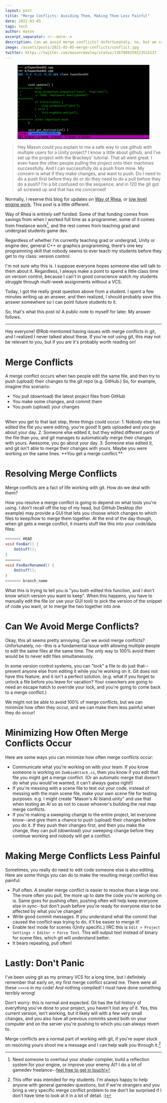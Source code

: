 ```yaml
---
layout: post
title: "Merge Conflicts: Avoiding Them, Making Them Less Painful"
date: 2021-03-05
tags: tech
author: mason
excerpt_separator: <!--more-->
description: Can we avoid merge conflicts? Unfortunately, no, but we can decrease how often we get them and take steps to make them less painful when they do happen.
image: /assets/posts/2021-03-05-merge-conflicts/conflict.jpg
twitter: https://twitter.com/masonremaley/status/1367889259223515137
---
```


<figure><img src="/assets/posts/2021-03-05-merge-conflicts/conflict.jpg"/></figure>

> Hey Mason could you explain to me a safe way to use github with multiple users for a Unity project? I know a little about github, and I’ve set up the project with the Brackeys’ tutorial. That all went great. I even have the other people pulling the project onto their machines successfully. And I can successfully do a push from mine. My concern is what if they make changes, and want to push. Do I need to do a push first before they do or do they need to do a pull before they do a push? I’m a bit confused on the sequence, and in 120 the git got all screwed up and that has me concerned!

Normally, I reserve this blog for updates on [Way of Rhea](/way-of-rhea), or [low level engine work](/2021/02/20/fullscreen-exclusive-is-a-lie/). This post is a little different.

Way of Rhea is entirely self funded. Some of that funding comes from savings from when I worked full time as a programmer, some of it comes from freelance work[^1], and the rest comes from teaching grad and undergrad students game dev.

Regardless of whether I'm currently teaching grad or undergrad, Unity or engine dev, general C++ or graphics programming, there's one key programming skill that nobody seems to ever teach my students before they get to my class: version control.

<!--more-->

I'm not sure why this is. I suppose everyone hopes someone else will talk to them about it. Regardless, I always make a point to spend a little class time on version control, because I can't in good conscience watch my students struggle through multi-week assignments without a VCS.

Today, I got the really great question above from a student. I spent a few minutes writing up an answer, and then realized, I should probably *save* this answer somewhere so I can point future students to it.

So, that's what this post is! A public note to myself for later. My answer follows.

---

Hey everyone! @Rob mentioned having issues with merge conflicts in git, and I realized I never talked about these. If you're not using git, this may not be relevant to you, but if you are it's probably worth reading on!


# Merge Conflicts

A merge conflict occurs when two people edit the same file, and then try to push (upload) their changes to the git repo (e.g. GitHub.) So, for example, imagine this scenario:
- You pull (download) the latest project files from GitHub
- You make some changes, and commit them
- You push (upload) your changes

<br>
When you get to that last step, three things could occur:
1. Nobody else has edited the file you were editing, you're good! It gets uploaded and you go about your day.
2. Someone else edited it, but they edited different parts of the file than you, and git manages to automatically merge their changes with yours. Awesome, you go about your day.
3. Someone else edited it, and git isn't able to merge their changes with yours. Maybe you were working on the same lines. **You get a merge conflict.**



# Resolving Merge Conflicts

Merge conflicts are a fact of life working with git. How do we deal with them?

How you resolve a merge conflict is going to depend on what tools you're using. I don't recall off the top of my head, but GitHub Desktop (for example) may provide a GUI that lets you choose which changes to which files to keep/how to merge them together. At the end of the day though, when git gets a merge conflict, it inserts stuff like this into your code/data files:

```cs
<<<<<<< HEAD
void FooBar() {
    DoStuff();
}
=======
void FooBarRenamed() {
    DoStuff();
}
>>>>>>> branch_name
```

What this is trying to tell you is "you both edited this function, and I don't know which version you want to keep". When this happens, you have to manually edit the file (or use your GUI tool) to pick the version of the snippet of code you want, or to merge the two together into one.


# Can We Avoid Merge Conflicts?

Okay, this all seems pretty annoying. Can we avoid merge conflicts? Unfortunately, no--this is a fundamental issue with allowing multiple people to edit the same files at the same time. The only way to 100% avoid them would be to never edit files simultaneously.

In some version control systems, you can "lock" a file to do just that--prevent anyone else from editing it while you're working on it. Git does not have this feature, and it isn't a perfect solution. (e.g. what if you forget to unlock a file before you leave for vacation? Your coworkers are going to need an escape hatch to override your lock, and you're going to come back to a merge conflict.)

We might not be able to avoid 100% of merge conflicts, but we can minimize how often they occur, and we can make them less painful when they do occur!

# Minimizing How Often Merge Conflicts Occur

Here are some ways you can minimize how often merge conflicts occur:

- Communicate what you're working on with your team. If you know someone is working on `ZombieAttack.cs`, then you know if you edit that file you might get a merge conflict. (Or an automatic merge that doesn't do what you would've wanted, it can't always guess right!)
- If you're messing with a scene file to test out your code, instead of messing with the main scene file, make your own scene file for testing purposes. e.g. I might create "Mason's AI Island.unity" and use that when testing an AI so as not to cause whoever's building the real map merge conflicts.
- If you're making a sweeping change to the entire project, let everyone know--and give them a chance to push (upload) their changes before you do it. If they push their changes first, and then you make the change, they can pull (download) your sweeping change before they continue working and nobody will get a conflict.



# Making Merge Conflicts Less Painful

Sometimes, you really do need to edit code someone else is also editing. Here are some things you can do to make the resulting merge conflict less painful:

- Pull often. A smaller merge conflict is easier to resolve than a large one. The more often you pull, the more up to date the code you're working on is. Same goes for pushing often, pushing often will help keep everyone else in sync--but don't push before you're ready for everyone else to be affected by what you've changed!
- Write good commit messages. If you understand what the commit that caused the conflict was trying to do, it'll be easier to merge it!
- Enable text mode for scenes (Unity specific.) IIRC this is `Edit > Project Settings > Editor > Force Text`. This will output text instead of binary for scene files, which git will understand better.
- It bears repeating, pull often!



# Lastly: Don't Panic

I've been using git as my primary VCS for a long time, but I definitely remember that early on, my first merge conflict scared me. There were all these `>>>>`s in my code! And nothing compiled! I must have done something terribly wrong!

Don't worry: this is normal and expected. Git has the full history of everything you've done to your project, you haven't lost any of it. Yes, this current version, isn't working, but it likely will with a few very small changes, and you also have all previous commits saved both on your computer and on the server you're pushing to which you can always revert to.

Merge conflicts are a normal part of working with git, if you're super stuck on resolving yours shoot me a message and I can help walk you through it.[^2]

[^1]: Need someone to overhaul your shader compiler, build a reflection system for your engine, or improve your enemy AI? I do a lot of gamedev freelance--[feel free to get in touch!](mailto:mason.remaley+pub@gmail.com)
[^2]: This offer was intended for my students. I'm always happy to help anyone with general gamedev questions, but if we're strangers and you bring a very specific merge conflict problem to me don't be surprised if I don't have time to look at it in a lot of detail. :)
